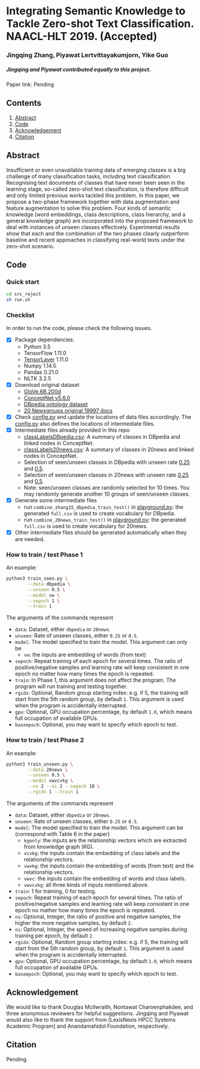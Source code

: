 # Integrating Semantic Knowledge to Tackle Zero-shot Text Classification. NAACL-HLT 2019. (Accepted)
### Jingqing Zhang, Piyawat Lertvittayakumjorn, Yike Guo

##### Jingqing and Piyawat contributed equally to this project.

Paper link: Pending

## Contents
1. [Abstract](#Abstract)
2. [Code](#Code)
3. [Acknowledgement](#Acknowledgement)
4. [Citation](#Citation)

<h2 id="Abstract">Abstract</h2>
Insufficient or even unavailable training data of emerging classes 
is a big challenge of many classification tasks, including text 
classification. Recognising text documents of classes that have 
never been seen in the learning stage, so-called zero-shot text 
classification, is therefore difficult and only limited previous 
works tackled this problem. In this paper, we propose a two-phase 
framework together with data augmentation and feature augmentation 
to solve this problem. Four kinds of semantic knowledge 
(word embeddings, class descriptions, class hierarchy, and a general 
knowledge graph) are incorporated into the proposed framework to 
deal with instances of unseen classes effectively. Experimental 
results show that each and the combination of the two phases 
clearly outperform baseline and recent approaches in classifying 
real-world texts under the zero-shot scenario.

<h2 id="Code">Code</h2>

### Quick start
```bash
cd src_reject
sh run.sh
```

### Checklist

In order to run the code, please check the following issues.

- [x] Package dependencies:
    - Python 3.5
    - TensorFlow 1.11.0
    - [TensorLayer] 1.11.0
    - Numpy 1.14.5
    - Pandas 0.21.0
    - NLTK 3.2.5
- [x] Download original dataset
    - [GloVe.6B.200d](https://nlp.stanford.edu/projects/glove/)
    - [ConceptNet v5.6.0](https://github.com/commonsense/conceptnet5/wiki/Downloads)
    - [DBpedia ontology dataset](https://github.com/zhangxiangxiao/Crepe)
    - [20 Newsgroups original 19997 docs](http://qwone.com/~jason/20Newsgroups/)
- [x] Check [config.py](src_reject/config.py) and update the locations of data files accordingly. The [config.py](src_reject/config.py) also defines the locations of intermediate files.
- [x] Intermediate files already provided in this repo
    - [classLabelsDBpedia.csv](data/zhang15/dbpedia_csv/classLabelsDBpedia.csv): A summary of classes in DBpedia and linked nodes in ConceptNet.
    - [classLabels20news.csv](data/20-newsgroups/clean/classLabels20news.csv): A summary of classes in 20news and linked nodes in ConceptNet.
    - Selection of seen/unseen classes in DBpedia with unseen rate [0.25](data/zhang15/dbpedia_csv/dbpedia_random_group_0.25.txt) and [0.5](data/zhang15/dbpedia_csv/dbpedia_random_group_0.5.txt).
    - Selection of seen/unseen classes in 20news with unseen rate [0.25](data/20-newsgroups/clean/20news_random_group_0.25.txt) and [0.5](data/20-newsgroups/clean/20news_random_group_0.5.txt).
    - Note: seen/unseen classes are randomly selected for 10 times. You may randomly generate another 10 groups of seen/unseen classes.
- [x] Generate some intermediate files
    - run `combine_zhang15_dbpedia_train_test()` in [playground.py](src_reject/playground.py): the generated `full.csv` is used to create vocabulary for DBpedia.
    - run `combine_20news_train_test()` in [playground.py](src_reject/playground.py): the generated `full.csv` is used to create vocabulary for 20news.
- [x] Other intermediate files should be generated automatically when they are needed.

[TensorLayer]: https://github.com/tensorlayer/tensorlayer

### How to train / test Phase 1

An example:
```bash
python3 train_seen.py \
        --data dbpedia \
        --unseen 0.5 \
        --model vw \
        --sepoch 1 \
        --train 1
```

The arguments of the commands represent
* `data`: Dataset, either `dbpedia` or `20news`.
* `unseen`: Rate of unseen classes, either `0.25` or `0.5`.
* `model`: The model specified to train the model. This argument can only be
    * `vw`: the inputs are embedding of words (from text)
* `sepoch`: Repeat training of each epoch for several times. The ratio of positive/negative samples and learning rate will keep consistent in one epoch no matter how many times the epoch is repeated.
* `train`: In Phase 1, this argument does not affect the program. The program will run training and testing together.
* `rgidx`: Optional, Random group starting index: e.g. if 5, the training will start from the 5th random group, by default `1`. This argument is used when the program is accidentally interrupted.
* `gpu`: Optional, GPU occupation percentage, by default `1.0`, which means full occupation of available GPUs.
* `baseepoch`: Optional, you may want to specify which epoch to test.

### How to train / test Phase 2

An example:
```bash
python3 train_unseen.py \
        --data 20news \
        --unseen 0.5 \
        --model vwvcvkg \
        --ns 2 --ni 2 --sepoch 10 \
        --rgidx 1 --train 1
```

The arguments of the commands represent
* `data`: Dataset, either `dbpedia` or `20news`.
* `unseen`: Rate of unseen classes, either `0.25` or `0.5`.
* `model`: The model specified to train the model. This argument can be (correspond with Table 6 in the paper)
    * `kgonly`: the inputs are the relationship vectors which are extracted from knowledge graph (KG).
    * `vcvkg`: the inputs contain the embedding of class labels and the relationship vectors.
    * `vwvkg`: the inputs contain the embedding of words (from text) and the relationship vectors.
    * `vwvc`: the inputs contain the embedding of words and class labels.
    * `vwvcvkg`: all three kinds of inputs mentioned above.
* `train`: 1 for training, 0 for testing.
* `sepoch`: Repeat training of each epoch for several times. The ratio of positive/negative samples and learning rate will keep consistent in one epoch no mather how many times the epoch is repeated.
* `ns`: Optional, Integer, the ratio of positive and negative samples, the higher the more negative samples, by default `2`. 
* `ni`: Optional, Integer, the speed of increasing negative samples during training per epoch, by default `2`.
* `rgidx`: Optional, Random group starting index: e.g. if 5, the training will start from the 5th random group, by default `1`. This argument is used when the program is accidentally interrupted.
* `gpu`: Optional, GPU occupation percentage, by default `1.0`, which means full occupation of available GPUs.
* `baseepoch`: Optional, you may want to specify which epoch to test.

<h2 id="Acknowledgement">Acknowledgement</h2>
We would like to thank Douglas McIlwraith, Nontawat Charoenphakdee, 
and three anonymous reviewers for helpful suggestions. Jingqing and 
Piyawat would also like to thank the support from 
[LexisNexis HPCC Systems Academic Program] and Anandamahidol 
Foundation, respectively.

[LexisNexis HPCC Systems Academic Program]: https://hpccsystems.com/community/academics

<h2 id="Citation">Citation</h2>
Pending



